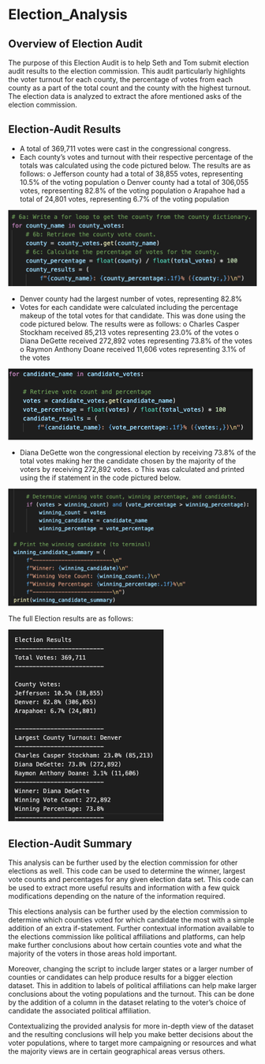 # Election_Analysis
 
## Overview of Election Audit 

The purpose of this Election Audit is to help Seth and Tom submit election audit results to the election commission. This audit particularly highlights the voter turnout for each county, the percentage of votes from each county as a part of the total count and the county with the highest turnout. The election data is analyzed to extract the afore mentioned asks of the election commission. 

## Election-Audit Results 

-	A total of 369,711 votes were cast in the congressional congress.
-	Each county’s votes and turnout with their respective percentage of the totals was calculated using the code pictured below. The results are as follows: 
o	Jefferson county had a total of 38,855 votes, representing 10.5% of the voting population
o	Denver county had a total of 306,055 votes, representing 82.8% of the voting population 
o	Arapahoe had a total of 24,801 votes, representing 6.7% of the voting population

![Pic1](https://github.com/msha789/Election_Analysis/blob/60edae06be9197b2e5d334b68212b57aaf9e57b2/Screen%20Shot%202022-01-22%20at%207.38.52%20PM.png)

-	Denver county had the largest number of votes, representing 82.8%
-	Votes for each candidate were calculated including the percentage makeup of the total votes for that candidate. This was done using the code pictured below. The results were as follows: 
o	Charles Casper Stockham received 85,213 votes representing 23.0% of the votes
o	Diana DeGette received 272,892 votes representing 73.8% of the votes
o	Raymon Anthony Doane received 11,606 votes representing 3.1% of the votes 

![Pic2](https://github.com/msha789/Election_Analysis/blob/60edae06be9197b2e5d334b68212b57aaf9e57b2/Screen%20Shot%202022-01-22%20at%207.45.42%20PM.png)

-	Diana DeGette won the congressional election by receiving 73.8% of the total votes making her the candidate chosen by the majority of the voters by receiving 272,892 votes.
o	This was calculated and printed using the if statement in the code pictured below. 

![Pic3](https://github.com/msha789/Election_Analysis/blob/60edae06be9197b2e5d334b68212b57aaf9e57b2/Screen%20Shot%202022-01-22%20at%207.45.54%20PM.png)

The full Election results are as follows: 

![Pic3](https://github.com/msha789/Election_Analysis/blob/04b8671e67e0c9da2af8c9104201f2e96a327aa6/Screen%20Shot%202022-01-23%20at%203.11.14%20PM.png)

## Election-Audit Summary 

This analysis can be further used by the election commission for other elections as well. This code can be used to determine the winner, largest vote counts and percentages for any given election data set. This code can be used to extract more useful results and information with a few quick modifications depending on the nature of the information required. 

This elections analysis can be further used by the election commission to determine which counties voted for which candidate the most with a simple addition of an extra if-statement. Further contextual information available to the elections commission like political affiliations and platforms, can help make further conclusions about how certain counties vote and what the majority of the voters in those areas hold important. 

Moreover, changing the script to include larger states or a larger number of counties or candidates can help produce results for a bigger election dataset. This in addition to labels of political affiliations can help make larger conclusions about the voting populations and the turnout. This can be done by the addition of a column in the dataset relating to the voter’s choice of candidate the associated political affiliation. 

Contextualizing the provided analysis for more in-depth view of the dataset and the resulting conclusions will help you make better decisions about the voter populations, where to target more campaigning or resources and what the majority views are in certain geographical areas versus others. 

